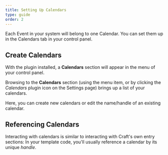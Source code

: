 ```yaml
---
title: Setting Up Calendars
type: guide
order: 2
---
```



Each Event in your system will belong to one Calendar. You can set them up in the Calendars tab in your control panel.


## Create Calendars

With the plugin installed, a **Calendars** section will appear in the menu of your control panel.

Browsing to the **Calendars** section (using the menu item, or by clicking the _Calendars_ plugin icon on the Settings page) brings up a list of your calendars.

Here, you can create new calendars or edit the name/handle of an existing calendar.

## Referencing Calendars

Interacting with calendars is similar to interacting with Craft's own entry sections: In your template code, you'll usually reference a calendar by its unique _handle_.
